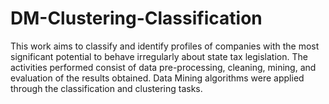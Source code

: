 # DM-Clustering-Classification

This work aims to classify and identify profiles of companies with the most significant potential to behave irregularly about state tax legislation. The activities performed consist of data pre-processing, cleaning, mining, and evaluation of the results obtained. Data Mining algorithms were applied through the classification and clustering tasks.

